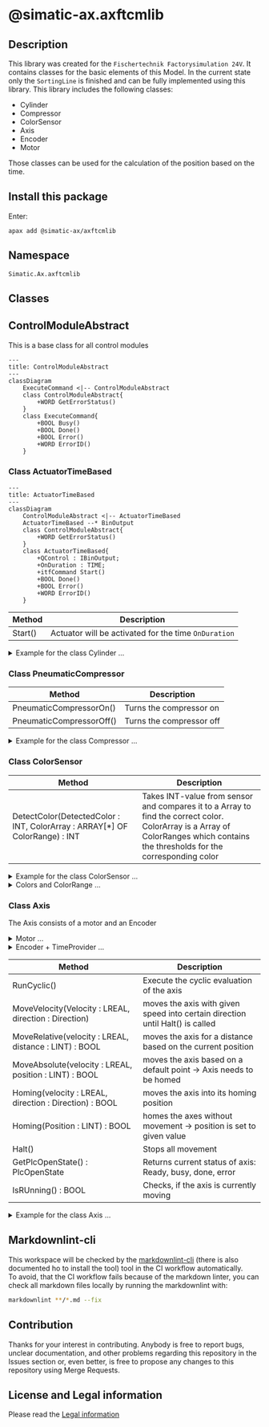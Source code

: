 
# @simatic-ax.axftcmlib

## Description

This library was created for the `Fischertechnik Factorysimulation 24V`. It contains classes for the basic elements of this Model.
In the current state only the `SortingLine` is finished and can be fully implemented using this library.
This library includes the following classes:

- Cylinder
- Compressor
- ColorSensor
- Axis
- Encoder
- Motor

Those classes can be used for the calculation of the position based on the time.

## Install this package

Enter:

```cli
apax add @simatic-ax/axftcmlib
```

## Namespace

```iec-st
Simatic.Ax.axftcmlib
```

## Classes

## ControlModuleAbstract
This is a base class for all control modules

```mermaid
---
title: ControlModuleAbstract
---
classDiagram
    ExecuteCommand <|-- ControlModuleAbstract
    class ControlModuleAbstract{
        +WORD GetErrorStatus()
    }
    class ExecuteCommand{
        +BOOL Busy()
        +BOOL Done()
        +BOOL Error()
        +WORD ErrorID()
    }
```

### Class ActuatorTimeBased

```mermaid
---
title: ActuatorTimeBased
---
classDiagram
    ControlModuleAbstract <|-- ActuatorTimeBased
    ActuatorTimeBased --* BinOutput
    class ControlModuleAbstract{
        +WORD GetErrorStatus()
    }
    class ActuatorTimeBased{
        +QControl : IBinOutput;
        +OnDuration : TIME;
        +itfCommand Start()
        +BOOL Done()
        +BOOL Error()
        +WORD ErrorID()
    }
```

|Method|Description|
|-|-|
|Start()|Actuator will be activated for the time `OnDuration`|

<details><summary>Example for the class Cylinder ... </summary>
  
```iec-st
  VAR_GLOBAL
      Actuator : ActuatorTimeBased := (QControl := Q_Actuator) ;
      Q_Actuator : BinOutput;
      DQ : BOOL;
  END_VAR

  PROGRAM
    cmd := Actuator.Start();
    IF NOT(cmd.Busy()) THEN 
      IF (cmd.Done()) THEN
        ; // your code
      END_IF;
    END_IF;
    DQ := Q_Actuator.Q();  // True if actuator is active
  END_PROGRAM
  
```

</details>

### Class PneumaticCompressor

|Method|Description|
|-|-|
|PneumaticCompressorOn()|Turns the compressor on|
|PneumaticCompressorOff()|Turns the compressor off|

<details><summary>Example for the class Compressor ... </summary>
  
```iec-st

  VAR_GLOBAL
    SortingLineCompressor : BOOL; //Actual PLC-variable
    CompressorOutputWriter : BinOutput; //Used to write on the PLC-variable
    CompressorClassInstance : PneumaticCompressor := (ActiveCompressor := CompressorOutputWriter); // Class instance initialized with the needed OutputWriter
    EnableCCompressor : BOOL;
  END_VAR

  PROGRAM
    IF (EnableCCompressor) THEN
      CompressorClassInstance.PneumaticCompressorOn(); //Turning on the compressor -> Call only when needed (Off works the same way)
    END_IF;
    CompressorOutputWriter.WriteCyclic(Q => SortingLineCompressor);//Writing on the Actual PLC-variable ->needs to be called in every cycle
  END_PROGRAM
```

</details>

### Class ColorSensor

|Method|Description|
|-|-|
|DetectColor(DetectedColor : INT, ColorArray : ARRAY[*] OF ColorRange) : INT |Takes INT-value from sensor and compares it to a Array to find the correct color. ColorArray is a Array of ColorRanges which contains the thresholds for the corresponding color |

<details><summary>Example for the class ColorSensor ... </summary>
  
```iec-st
  
  VAR_GLOBAL
    SortingLineColorSensorValue : INT; //Actual Value provided from the sensor
    ColorSensorClassInstance : ColorSensor; //Instance of the class
    ColorValueArray[0..1] OF ColorRange := [(StartValue := 19801, EndValue := 30000, color := Colors#UNKNOWN), (StartValue := 6000, EndValue := 9999, color := Colors#WHITE)];
      //Gives the area in which each color is set
      ResultColor : INT;
  END_VAR

  
  PROGRAM
    ResultColor :=  ColorSensorClassInstance.detectColor(DetectedColor := SortingLineColorSensorValue, ColorArray := ColorValueArray);
    //outputs the detected color as an INT/ TYPE Colors (from Lib)
  END_PROGRAM
```

</details>

<details><summary>Colors and ColorRange ... </summary>

```iec-st

  ///Contains all Colors that the Sensor should know -> Can be expanded
  TYPE
      Colors : INT (UNKNOWN := 10, WHITE := 1, RED := 2,  BLUE := 3); // default value = UNKNOWN
  END_TYPE

  ///Defines the area in which the values equals a certain color
  TYPE
      ColorRange : STRUCT
          StartValue : INT;
          EndValue : INT;
          Color : colors;
      END_STRUCT;
  END_TYPE
```

</details>

### Class Axis

The Axis consists of a motor and an Encoder

<details><summary>Motor ... </summary>
  
|Method|Description|
|-|-|
|Move(Velocity : LREAL, direction := Direction) | starts movement depending on the direction|
|Halt()| Stops any current movement|

The motor is usually completely controlled through the Axis but needs to manually write on the output.

```iec-st

  VAR_GLOBAL
    SortingLineMotor : BOOL; //Actual PLC-variable
    MotorOutputWriterForward : BinOutput; //Used to write on the PLC-variable
    MotorOutputWriterReverse : BinOutput; //Used to write on the PLC-variable
    MotorClassInstance : MotorFT := (Forward := MotorOutputWriterForward, Reverse := MotorOutputWriterReverse ); //Class instance initialized with the needed OutputWriter
  END_VAR

  PROGRAM
  //The methods of the motor are all called by the axis but could be added here.
   MotorClassInstance.MoveVelocity(Velocity := 1.0, direction := Direction#Forward);
   MotorOutputWriterForward.WriteCyclic(Q =>SortingLineMotor);//Writing on the Actual PLC-variable ->needs to be called in every cycle
  END_PROGRAM

```

</details>

<details><summary>Encoder + TimeProvider ... </summary>

If you haven't a hardware encoder for the Axis, then you can simulate this hardware encoder by the `TimeBasedEncoder` which calculates the position based on time. The time will be provided by a TimeProvider. This `TimeProvider` is based on the PLC cycle time

### Class TimeBasedEncoder

|Method|Description|
|-|-|
|Reset()|Sets current Position to 0|
|SetValue(value : LINT)|Sets position to a certain value|
|GetValue() : LINT|Outputs current value as LINT in mm|
|Evaluate()|Measures change in position based on the velocity and cycle time (from the encoder)|

### Class TimeProvider

|Method|Description|
|-|-|
|Evaluate()| Measures the time needed for one cycle of the CPU|
|GetElapsedSeconds()| Outputs the measured time|

```iec-st

  VAR_GLOBAL
     TimeProviderForAxis : TimeProvider; //Class instance
     TimebasedEncoderForAxis         : TimeBasedEncoder  := (TimeProvider := TimeProviderForAxis, EncoderAxis := ConveyorbeltForSortingLine, Velocity := 1.0); //Class instance
      //Encoder needs access to the axis to check, if it is running
  END_VAR

  PROGRAM
    TimebasedEncoderForAxis.Evaluate(); //Checking the position every cycle -> must be called every cycle
    TimeProviderForAxis.Evaluate();    //Checking the cycle time -> must be called every cycle
   //Axis uses this information for the monitoring of the current position
  END_PROGRAM

```

</details>

|Method|Description|
|-|-|
|RunCyclic()| Execute the cyclic evaluation of the axis|
|MoveVelocity(Velocity : LREAL, direction : Direction)| moves the axis with given speed into certain direction until Halt() is called|
|MoveRelative(velocity : LREAL, distance : LINT) : BOOL|moves the axis for a distance based on the current position|
|MoveAbsolute(velocity : LREAL, position : LINT) : BOOL|moves the axis based on a default point -> Axis needs to be homed|
|Homing(velocity : LREAL, direction : Direction) : BOOL|moves the axis into its homing position|
|Homing(Position : LINT) : BOOL| homes the axes without movement -> position is set to given value|
|Halt()|Stops all movement|
|GetPlcOpenState() : PlcOpenState | Returns current status of axis: Ready, busy, done, error|
|IsRUnning() : BOOL| Checks, if the  axis is currently moving|

<details><summary>Example for the class Axis ... </summary>
  
```iec-st

  VAR_GLOBAL
    SortingLineMotor : BOOL; //Actual PLC-variable
    MotorOutputWriterForward : BinOutput; //Used to write on the PLC-variable
    MotorOutputWriterReverse : BinOutput; //Used to write on the PLC-variable
    MotorClassInstance : MotorFT := (Forward := MotorOutputWriterForward, Reverse := MotorOutputWriterReverse ); //Class instance initialized with the needed OutputWriter
  
    TimeProviderForAxis : TimeProvider; //Class instance
    TimebasedEncoderForAxis         : TimeBasedEncoder  := (TimeProvider := TimeProviderForAxis, EncoderAxis := ConveyorbeltForSortingLine, Velocity := 1.0); //Class instance

    AxisReferenceSwitch  : BinSignal;
    ConveyorbeltForSortingLine : Axis := (Motor :=  MotorForAxis, Encoder := TimebasedEncoderForAxis, ReferenceSwitch := AxisReferenceswitch);
  END_VAR

  PROGRAM
    TimebasedEncoderForAxis.Evaluate(); //Checking the position every cycle -> must be called every cycle
    TimeProviderForAxis.Evaluate();    //Checking the cycle time -> must be called every cycle
  
    ConveyorbeltForSortingLine.RunCyclic(); //Must be called every cycle
    ConveyorbeltForSortingLine.Homing(Position := 0);
    ConveyorbeltForSortingLine.MoveAbsolute(Velocity := 1.0, Position := 4000); 

     MotorForwardOutputWriter.WriteCyclic(Q => SortingLineMotorForConveyor); // Write output signals 
  END_PROGRAM

```

</details>

## Markdownlint-cli

This workspace will be checked by the [markdownlint-cli](https://github.com/igorshubovych/markdownlint-cli) (there is also documented ho to install the tool) tool in the CI workflow automatically.  
To avoid, that the CI workflow fails because of the markdown linter, you can check all markdown files locally by running the markdownlint with:

```sh
markdownlint **/*.md --fix
```

## Contribution

Thanks for your interest in contributing. Anybody is free to report bugs, unclear documentation, and other problems regarding this repository in the Issues section or, even better, is free to propose any changes to this repository using Merge Requests.

## License and Legal information

Please read the [Legal information](LICENSE.md)
